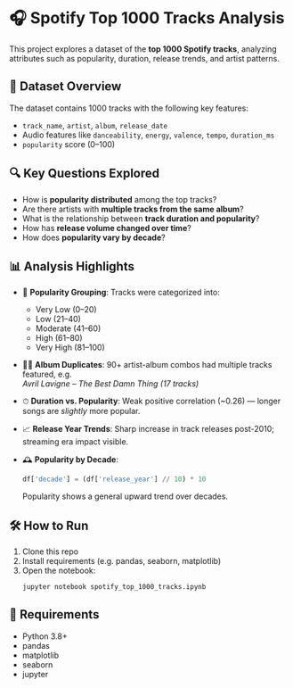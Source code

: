 # 🎧 Spotify Top 1000 Tracks Analysis

This project explores a dataset of the **top 1000 Spotify tracks**, analyzing attributes such as popularity, duration, release trends, and artist patterns.

## 📁 Dataset Overview

The dataset contains 1000 tracks with the following key features:

- `track_name`, `artist`, `album`, `release_date`
- Audio features like `danceability`, `energy`, `valence`, `tempo`, `duration_ms`
- `popularity` score (0–100)

## 🔍 Key Questions Explored

- How is **popularity distributed** among the top tracks?
- Are there artists with **multiple tracks from the same album**?
- What is the relationship between **track duration and popularity**?
- How has **release volume changed over time**?
- How does **popularity vary by decade**?

## 📊 Analysis Highlights

- 🎵 **Popularity Grouping**: Tracks were categorized into:
  - Very Low (0–20)
  - Low (21–40)
  - Moderate (41–60)
  - High (61–80)
  - Very High (81–100)

- 👯‍♂️ **Album Duplicates**: 90+ artist-album combos had multiple tracks featured, e.g.  
  *Avril Lavigne – The Best Damn Thing (17 tracks)*

- ⏱ **Duration vs. Popularity**: Weak positive correlation (~0.26) — longer songs are *slightly* more popular.

- 📈 **Release Year Trends**: Sharp increase in track releases post-2010; streaming era impact visible.

- 🕰 **Popularity by Decade**:
  ```python
  df['decade'] = (df['release_year'] // 10) * 10
  ```
  Popularity shows a general upward trend over decades.

## 🛠 How to Run

1. Clone this repo  
2. Install requirements (e.g. pandas, seaborn, matplotlib)  
3. Open the notebook:
   ```bash
   jupyter notebook spotify_top_1000_tracks.ipynb
   ```

## 📌 Requirements

- Python 3.8+
- pandas
- matplotlib
- seaborn
- jupyter

